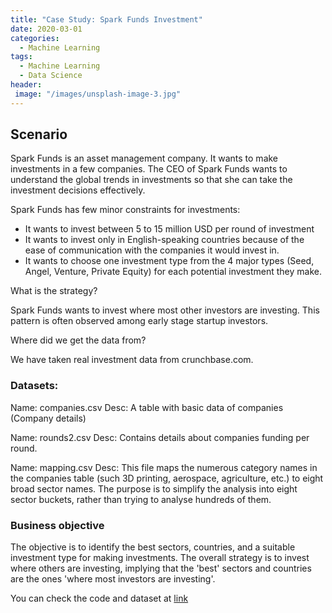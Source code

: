 ```yaml
---
title: "Case Study: Spark Funds Investment"
date: 2020-03-01
categories:
  - Machine Learning
tags:
  - Machine Learning
  - Data Science
header:
 image: "/images/unsplash-image-3.jpg"
---
```



## Scenario

Spark Funds is an asset management company. It wants to make investments in a few companies. The CEO of Spark Funds wants to understand the global trends in investments so that she can take the investment decisions effectively.

Spark Funds has few minor constraints for investments:
- It wants to invest between 5 to 15 million USD per round of investment
- It wants to invest only in English-speaking countries because of the ease of communication with the companies it would invest in.
- It wants to choose one investment type from the 4 major types (Seed, Angel, Venture, Private Equity) for each potential investment they make.

What is the strategy?

Spark Funds wants to invest where most other investors are investing. This pattern is often observed among early stage startup investors.

Where did we get the data from?

We have taken real investment data from crunchbase.com.

### Datasets:

Name: companies.csv
Desc: A table with basic data of companies (Company details)

Name: rounds2.csv
Desc: Contains details about companies funding per round.

Name: mapping.csv
Desc: This file maps the numerous category names in the companies table (such 3D printing, aerospace, agriculture, etc.) to eight broad sector names. The purpose is to simplify the analysis into eight sector buckets, rather than trying to analyse hundreds of them.

### Business objective

The objective is to identify the best sectors, countries, and a suitable investment type for making investments. The overall strategy is to invest where others are investing, implying that the 'best' sectors and countries are the ones 'where most investors are investing'.



You can check the code and dataset at [link](https://github.com/ankushhanda/data-science/blob/master/Spark_Funds_investment)